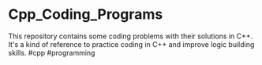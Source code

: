 # Cpp_Coding_Programs
This repository contains some coding problems with their solutions in C++. It's a kind of reference to practice coding in C++ and improve logic building skills. #cpp #programming
